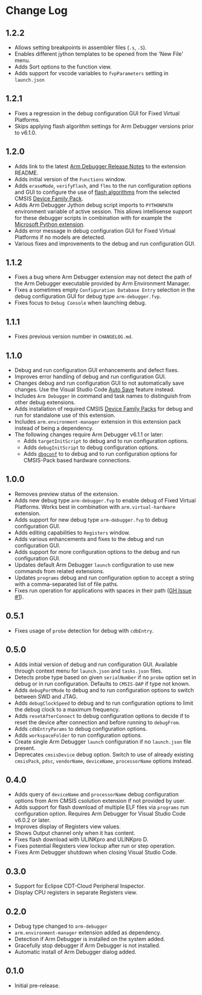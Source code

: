 # Change Log

## 1.2.2
- Allows setting breakpoints in assembler files (`.s`, `.S`).
- Enables different jython templates to be opened from the 'New File' menu.
- Adds Sort options to the function view.
- Adds support for vscode variables to `fvpParameters` setting in `launch.json`

## 1.2.1
- Fixes a regression in the debug configuration GUI for Fixed Virtual Platforms.
- Skips applying flash algorithm settings for Arm Debugger versions prior to v6.1.0.

## 1.2.0
- Adds link to the latest [Arm Debugger Release Notes](https://developer.arm.com/documentation/109667/latest) to the extension README.
- Adds initial version of the `Functions` window.
- Adds `eraseMode`, `verifyFlash`, and `flms` to the run configuration options and GUI to configure the use of [flash algorithms](https://open-cmsis-pack.github.io/Open-CMSIS-Pack-Spec/main/html/flashAlgorithm.html) from the selected CMSIS [Device Family Pack](https://open-cmsis-pack.github.io/Open-CMSIS-Pack-Spec/main/html/cp_PackTutorial.html#createPack_DFP).
- Adds Arm Debugger Jython debug script imports to `PYTHONPATH` environment variable of active session. This allows intellisense support for these debugger scripts in combination with for example the [Microsoft Python extension](https://marketplace.visualstudio.com/items?itemName=ms-python.python).
- Adds error message in debug configuration GUI for Fixed Virtual Platforms if no models are detected.
- Various fixes and improvements to the debug and run configuration GUI.

## 1.1.2
- Fixes a bug where Arm Debugger extension may not detect the path of the Arm Debugger executable provided by Arm Environment Manager.
- Fixes a sometimes empty `Configuration Database Entry` selection in the debug configuration GUI for debug type `arm-debugger.fvp`.
- Fixes focus to `Debug Console` when launching debug.

## 1.1.1
- Fixes previous version number in `CHANGELOG.md`.

## 1.1.0
- Debug and run configuration GUI enhancements and defect fixes.
- Improves error handling of debug and run configuration GUI.
- Changes debug and run configuration GUI to not automatically save changes. Use the Visual Studio Code [Auto Save](https://code.visualstudio.com/docs/editor/codebasics#_save-auto-save) feature instead.
- Includes `Arm Debugger` in command and task names to distinguish from other debug extensions.
- Adds installation of required CMSIS [Device Family Packs](https://open-cmsis-pack.github.io/Open-CMSIS-Pack-Spec/main/html/cp_PackTutorial.html#createPack_DFP) for debug and run for standalone use of this extension.
- Includes `arm.environment-manager` extension in this extension pack instead of being a dependency.
- The following changes require Arm Debugger v6.1.1 or later:
  - Adds `targetInitScript` to debug and to run configuration options.
  - Adds `debugInitScript` to debug configuration options.
  - Adds [`dbgconf`](https://open-cmsis-pack.github.io/Open-CMSIS-Pack-Spec/main/html/dbg_debug_sqns.html#dbg_sqns_dbgconf) to to debug and to run configuration options for CMSIS-Pack based hardware connections.

## 1.0.0
- Removes preview status of the extension.
- Adds new debug type `arm-debugger.fvp` to enable debug of Fixed Virtual Platforms. Works best in combination with `arm.virtual-hardware` extension.
- Adds support for new debug type `arm-debugger.fvp` to debug configuration GUI.
- Adds editing capabilities to `Registers` window.
- Adds various enhancements and fixes to the debug and run configuration GUI.
- Adds support for more configuration options to the debug and run configuration GUI.
- Updates default Arm Debugger `launch` configuration to use new commands from related extensions.
- Updates `programs` debug and run configuration option to accept a string with a comma-separated list of file paths.
- Fixes run operation for applications with spaces in their path ([GH Issue #1](https://github.com/ARM-software/vscode-arm-debugger/issues/1)).

## 0.5.1
- Fixes usage of `probe` detection for debug with `cdbEntry`.

## 0.5.0
- Adds initial version of debug and run configuration GUI. Available through context menu for `launch.json` and `tasks.json` files.
- Detects probe type based on given `serialNumber` if no `probe` option set in debug or in run configuration. Defaults to `CMSIS-DAP` if type not known.
- Adds `debugPortMode` to debug and to run configuration options to switch between SWD and JTAG.
- Adds `debugClockSpeed` to debug and to run configuration options to limit the debug clock to a maximum frequency.
- Adds `resetAfterConnect` to debug configuration options to decide if to reset the device after connection and before running to `debugFrom`.
- Adds `cdbEntryParams` to debug configuration options.
- Adds `workspaceFolder` to run configuration options.
- Create single Arm Debugger `launch` configuration if no `launch.json` file present.
- Deprecates `cmsisDevice` debug option. Switch to use of already existing `cmsisPack`, `pdsc`, `vendorName`, `deviceName`, `processorName` options instead.

## 0.4.0
- Adds query of `deviceName` and `processorName` debug configuration options from Arm CMSIS csolution extension if not provided by user.
- Adds support for flash download of multiple ELF files via `programs` run configuration option. Requires Arm Debugger for Visual Studio Code v6.0.2 or later.
- Improves display of Registers view values.
- Shows Output channel only when it has content.
- Fixes flash download with ULINKpro and ULINKpro D.
- Fixes potential Registers view lockup after run or step operation.
- Fixes Arm Debugger shutdown when closing Visual Studio Code.

## 0.3.0
- Support for Eclipse CDT-Cloud Peripheral Inspector.
- Display CPU registers in separate Registers view.

## 0.2.0
- Debug type changed to `arm-debugger`
- `arm.environment-manager` extension added as dependency.
- Detection if Arm Debugger is installed on the system added.
- Gracefully stop debugger if Arm Debugger is not installed.
- Automatic install of Arm Debugger dialog added.

## 0.1.0
- Initial pre-release.
